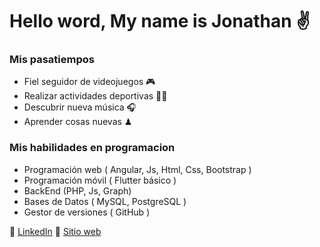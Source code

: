 # Hello word, My name is Jonathan ✌

### Mis pasatiempos
  - Fiel seguidor de videojuegos 🎮
  - Realizar actividades deportivas 🏋️‍♂️
  - Descubrir nueva música  🎧
  - Aprender cosas nuevas ♟
    
 ### Mis habilidades en programacion
  - Programación web ( Angular, Js, Html, Css, Bootstrap )
  - Programación móvil  ( Flutter básico )
  - BackEnd (PHP, Js, Graph)
  - Bases de Datos ( MySQL, PostgreSQL )
  - Gestor de versiones ( GitHub )


 🏅 [LinkedIn](https://www.linkedin.com/in/jonathanartetahuerta/)   👀 [Sitio web](https://perfilangular.web.app/inicio)

